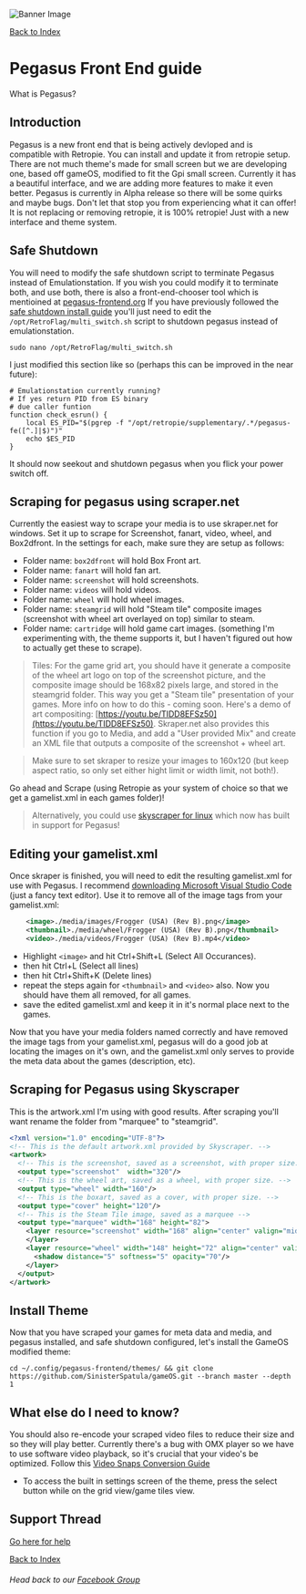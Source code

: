 ![Banner Image](https://sinisterspatula.github.io/RetroflagGpiGuides/images/GuidesBanner.png)

[Back to Index](https://sinisterspatula.github.io/RetroflagGpiGuides/)


# Pegasus Front End guide

What is Pegasus?

## Introduction

Pegasus is a new front end that is being actively devloped and is compatible with Retropie.  You can install and update it from retropie setup.  There are not much theme's made for small screen but we are developing one, based off gameOS, modified to fit the Gpi small screen.  Currently it has a beautiful interface, and we are adding more features to make it even better.  Pegasus is currently in Alpha release so there will be some quirks and maybe bugs.  Don't let that stop you from experiencing what it can offer!  It is not replacing or removing retropie, it is 100% retropie!  Just with a new interface and theme system.

## Safe Shutdown

You will need to modify the safe shutdown script to terminate Pegasus instead of Emulationstation.  If you wish you could modify it to terminate both, and use both, there is also a front-end-chooser tool which is mentioined at [pegasus-frontend.org](https://pegasus-frontend.org/docs/user-guide/platform-retropie/)  If you have previously followed the [safe shutdown install guide](https://sinisterspatula.github.io/RetroflagGpiGuides/SafeShutdown) you'll just need to edit the `/opt/RetroFlag/multi_switch.sh` script to shutdown pegasus instead of emulationstation.

```shell
sudo nano /opt/RetroFlag/multi_switch.sh
```

I just modified this section like so (perhaps this can be improved in the near future):

```shell
# Emulationstation currently running?
# If yes return PID from ES binary
# due caller funtion
function check_esrun() {
    local ES_PID="$(pgrep -f "/opt/retropie/supplementary/.*/pegasus-fe([^.]|$)")"
    echo $ES_PID
}
```

It should now seekout and shutdown pegasus when you flick your power switch off.


## Scraping for pegasus using scraper.net

Currently the easiest way to scrape your media is to use skraper.net for windows.  Set it up to scrape for Screenshot, fanart, video, wheel, and Box2dfront.  In the settings for each, make sure they are setup as follows:

* Folder name: `box2dfront` will hold Box Front art.
* Folder name: `fanart` will hold fan art.
* Folder name: `screenshot` will hold screenshots.
* Folder name: `videos` will hold videos.
* Folder name: `wheel` will hold wheel images.
* Folder name: `steamgrid` will hold "Steam tile" composite images (screenshot with wheel art overlayed on top) similar to steam.
* Folder name: `cartridge` will hold game cart images.  (something I'm experimenting with, the theme supports it, but I haven't figured out how to actually get these to scrape).

> Tiles: For the game grid art, you should have it generate a composite of the wheel art logo on top of the screenshot picture, and the composite image should be 168x82 pixels large, and stored in the steamgrid folder.  This way you get a "Steam tile" presentation of your games.  More info on how to do this - coming soon.  Here's a demo of art compositing: [https://youtu.be/TIDD8EFSz50](https://youtu.be/TIDD8EFSz50).  Skraper.net also provides this function if you go to Media, and add a "User provided Mix" and create an XML file that outputs a composite of the screenshot + wheel art.

> Make sure to set skraper to resize your images to 160x120 (but keep aspect ratio, so only set either hight limit or width limit, not both!).

Go ahead and Scrape (using Retropie as your system of choice so that we get a gamelist.xml in each games folder)!

> Alternatively, you could use [skyscraper for linux](https://github.com/muldjord/skyscraper) which now has built in support for Pegasus!

## Editing your gamelist.xml

Once skraper is finished, you will need to edit the resulting gamelist.xml for use with Pegasus.  I recommend [downloading Microsoft Visual Studio Code](https://code.visualstudio.com/download) (just a fancy text editor).  Use it to remove all of the image tags from your gamelist.xml:

```xml
    <image>./media/images/Frogger (USA) (Rev B).png</image>
    <thumbnail>./media/wheel/Frogger (USA) (Rev B).png</thumbnail>
    <video>./media/videos/Frogger (USA) (Rev B).mp4</video>
```

* Highlight `<image>` and hit Ctrl+Shift+L (Select All Occurances).
* then hit Ctrl+L (Select all lines)
* then hit Ctrl+Shift+K (Delete lines)
* repeat the steps again for `<thumbnail>` and `<video>` also.  Now you should have them all removed, for all games.
* save the edited gamelist.xml and keep it in it's normal place next to the games.

Now that you have your media folders named correctly and have removed the image tags from your gamelist.xml, pegasus will do a good job at locating the images on it's own, and the gamelist.xml only serves to provide the meta data about the games (description, etc).

## Scraping for Pegasus using Skyscraper

This is the artwork.xml I'm using with good results.  After scraping you'll want rename the folder from "marquee" to "steamgrid".

```xml
<?xml version="1.0" encoding="UTF-8"?>
<!-- This is the default artwork.xml provided by Skyscraper. -->
<artwork>
  <!-- This is the screenshot, saved as a screenshot, with proper size. -->
  <output type="screenshot"  width="320"/>
  <!-- This is the wheel art, saved as a wheel, with proper size. -->
  <output type="wheel" width="160"/>
  <!-- This is the boxart, saved as a cover, with proper size. -->
  <output type="cover" height="120"/>
  <!-- This is the Steam Tile image, saved as a marquee -->
  <output type="marquee" width="168" height="82">
    <layer resource="screenshot" width="168" align="center" valign="middle">
    </layer>
    <layer resource="wheel" width="148" height="72" align="center" valign="middle">
      <shadow distance="5" softness="5" opacity="70"/>
    </layer>
  </output>
</artwork>
```


## Install Theme

Now that you have scraped your games for meta data and media, and pegasus installed, and safe shutdown configured, let's install the GameOS modified theme:

```shell
cd ~/.config/pegasus-frontend/themes/ && git clone https://github.com/SinisterSpatula/gameOS.git --branch master --depth 1
```

## What else do I need to know?

You should also re-encode your scraped video files to reduce their size and so they will play better.  Currently there's a bug with OMX player so we have to use software video playback, so it's crucial that your video's be optimized.  Follow this [Video Snaps Conversion Guide](https://sinisterspatula.github.io/RetroflagGpiGuides/snapsconversion)

* To access the built in settings screen of the theme, press the select button while on the grid view/game tiles view.


## Support Thread
[Go here for help](https://www.facebook.com/groups/401660300458844/)

[Back to Index](https://sinisterspatula.github.io/RetroflagGpiGuides/)

###### Head back to our [Facebook Group](https://www.facebook.com/groups/401660300458844/)
